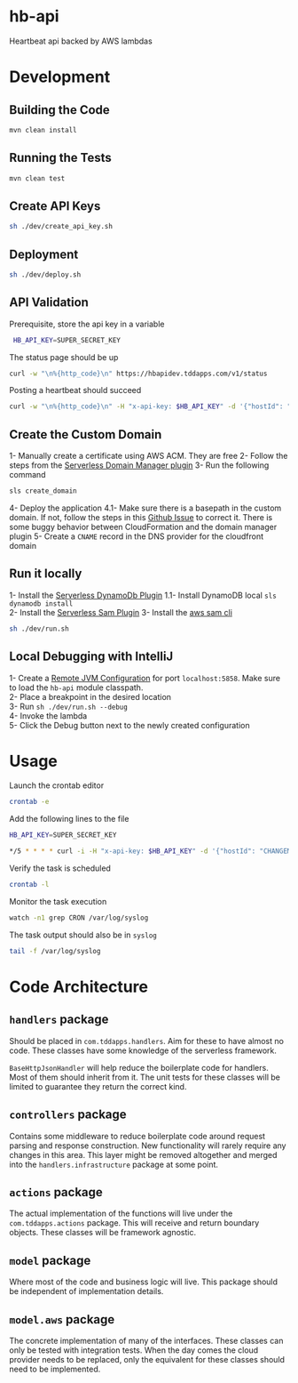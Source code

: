 # hb-api  

Heartbeat api backed by AWS lambdas

# Development  

## Building the Code  

```bash
mvn clean install
```

## Running the Tests  

```bash
mvn clean test
```

## Create API Keys  

```bash
sh ./dev/create_api_key.sh
```

## Deployment  

```bash
sh ./dev/deploy.sh
```

## API Validation  

Prerequisite, store the api key in a variable

```bash
 HB_API_KEY=SUPER_SECRET_KEY
```

The status page should be up

```bash
curl -w "\n%{http_code}\n" https://hbapidev.tddapps.com/v1/status
```

Posting a heartbeat should succeed

```bash
curl -w "\n%{http_code}\n" -H "x-api-key: $HB_API_KEY" -d '{"hostId": "testHost1"}' -X POST https://hbapidev.tddapps.com/v1/hearbeat
```

## Create the Custom Domain
  
1- Manually create a certificate using AWS ACM. They are free
2- Follow the steps from the [Serverless Domain Manager plugin](https://github.com/amplify-education/serverless-domain-manager)
3- Run the following command

```bash
sls create_domain
```

4- Deploy the application
4.1- Make sure there is a basepath in the custom domain. If not, follow the steps in this [Github Issue](https://github.com/amplify-education/serverless-domain-manager/issues/57) to correct it. There is some buggy behavior between CloudFormation and the domain manager plugin
5- Create a `CNAME` record in the DNS provider for the cloudfront domain

## Run it locally  

1- Install the [Serverless DynamoDb Plugin](https://github.com/99xt/serverless-dynamodb-local)
1.1- Install DynamoDB local `sls dynamodb install`  
2- Install the [Serverless Sam Plugin](https://github.com/SAPessi/serverless-sam)
3- Install the [aws sam cli](https://github.com/awslabs/aws-sam-cli/blob/develop/docs/installation.rst)  

```bash
sh ./dev/run.sh
```

## Local Debugging with IntelliJ  

1- Create a [Remote JVM Configuration](https://www.jetbrains.com/help/idea/run-debug-configuration-remote-debug.html) for port `localhost:5858`. Make sure to load the `hb-api` module classpath.  
2- Place a breakpoint in the desired location  
3- Run `sh ./dev/run.sh --debug`  
4- Invoke the lambda  
5- Click the Debug button next to the newly created configuration  

# Usage  

Launch the crontab editor

```bash
crontab -e
```

Add the following lines to the file

```bash
HB_API_KEY=SUPER_SECRET_KEY

*/5 * * * * curl -i -H "x-api-key: $HB_API_KEY" -d '{"hostId": "CHANGEME"}' -X POST https://hbapidev.tddapps.com/v1/hearbeat | logger -p local0.notice
```

Verify the task is scheduled

```bash
crontab -l
```

Monitor the task execution

```bash
watch -n1 grep CRON /var/log/syslog
```

The task output should also be in `syslog`

```bash
tail -f /var/log/syslog
```

# Code Architecture

## `handlers` package  
Should be placed in `com.tddapps.handlers`. Aim for these to have almost no code. These classes have some knowledge of the serverless framework.  

`BaseHttpJsonHandler` will help reduce the boilerplate code for handlers. Most of them should inherit from it. The unit tests for these classes will be limited to guarantee they return the correct kind.  

## `controllers` package  

Contains some middleware to reduce boilerplate code around request parsing and response construction. New functionality will rarely require any changes in this area. This layer might be removed altogether and merged into the `handlers.infrastructure` package at some point.  

## `actions` package  

The actual implementation of the functions will live under the `com.tddapps.actions` package. This will receive and return boundary objects. These classes will be framework agnostic.  

## `model` package  

Where most of the code and business logic will live. This package should be independent of implementation details.

## `model.aws` package  

The concrete implementation of many of the interfaces. These classes can only be tested with integration tests. When the day comes the cloud provider needs to be replaced, only the equivalent for these classes should need to be implemented.  
